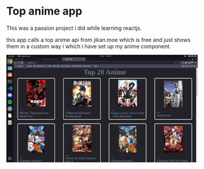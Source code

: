 # Top anime app

This was a passion project i did while learning reactjs.

this app calls a top anime api from jikan.moe which is free and just shows them in a custom way i which i have set up my anime component.



![alt text](https://github.com/Fmajid29/TopAnime-React/blob/main/WhatsApp%20Image%202022-11-25%20at%209.49.30%20AM.jpeg)
